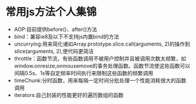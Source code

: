 # 常用js方法个人集锦


+ AOP:目前提供before()、after()方法
+ bind：兼容ie8及以下不支持js内置bind的方法
+ uncurrying:用来简化诸如Array.prototype.slice.call(arguments, 2)的操作到slice(arguments, 2),使代码更简洁
+ throttle：函数节流，有些函数调用不被用户控制并且被调用次数太频繁，如window.onresize,onmousemove的事务处理函数。函数节流使这些函数可以间隔0.5s、1s等自定频率时间执行来限制这些函数的频繁调用
+ timeChunk:分时函数，用来每隔一定时间分批处理一个性能消耗很大的函数调用
+ iterators:自己封装的性能更好的遍历数组的函数